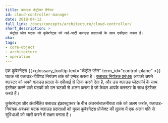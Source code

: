 ```yaml
---
title: क्लाउड कंट्रोलर मैनेजर
id: cloud-controller-manager
date: 2018-04-12
full_link: /docs/concepts/architecture/cloud-controller/
short_description: >
  कंट्रोल प्लेन घटक जो कुबेरनेट्स को थर्ड-पार्टी क्लाउड प्रदाताओं के साथ एकीकृत करता है।
aka: 
tags:
- core-object
- architecture
- operation
---
```

 एक कुबेरनेट्स {{<glossary_tooltip text="कंट्रोल प्लेन" term_id="control-plane" >}} घटक जो क्लाउड-विशिष्ट नियंत्रण तर्क को एम्बेड करता है। [क्लाउड नियंत्रक प्रबंधक](/docs/concepts/architecture/cloud-controller/) आपको अपने क्लस्टर को अपने क्लाउड प्रदाता के एपीआई से लिंक करने देता है, और उस क्लाउड प्लेटफ़ॉर्म के साथ इंटरैक्ट करने वाले घटकों को उन घटकों से अलग करता है जो केवल आपके क्लस्टर के साथ इंटरैक्ट करते हैं।

<!--more-->

कुबेरनेट्स और अंतर्निहित क्लाउड इंफ्रास्ट्रक्चर के बीच अंतरसंचालनीयता तर्क को अलग करके, क्लाउड-नियंत्रक-प्रबंधक घटक क्लाउड प्रदाताओं को मुख्य कुबेरनेट्स प्रोजेक्ट की तुलना में एक अलग गति से सुविधाओं को जारी करने में सक्षम बनाता है।